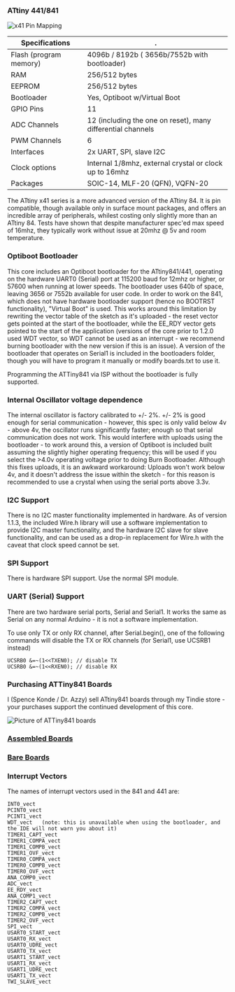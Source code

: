 
### ATtiny 441/841
![x41 Pin Mapping](http://drazzy.com/e/products/img/PinoutT841_fixed.png "Arduino Pin Mapping for ATtiny x41")

 Specifications |  .
------------ | -------------
Flash (program memory)   | 4096b / 8192b ( 3656b/7552b with bootloader)
RAM  | 256/512 bytes
EEPROM | 256/512 bytes
Bootloader | Yes, Optiboot w/Virtual Boot 
GPIO Pins | 11
ADC Channels | 12 (including the one on reset), many differential channels
PWM Channels | 6
Interfaces | 2x UART, SPI, slave I2C
Clock options | Internal 1/8mhz, external crystal or clock up to 16mhz
Packages | SOIC-14, MLF-20 (QFN), VQFN-20

The ATtiny x41 series is a more advanced version of the ATtiny 84. It is pin compatible, though available only in surface mount packages, and offers an incredible array of peripherals, whilest costing only slightly more than an ATtiny 84. Tests have shown that despite manufacturer spec'ed max speed of 16mhz, they typically work without issue at 20mhz @ 5v and room temperature.

### Optiboot Bootloader
This core includes an Optiboot bootloader for the ATtiny841/441, operating on the hardware UART0 (Serial) port at 115200 baud for 12mhz or higher, or 57600 when running at lower speeds. The bootloader uses 640b of space, leaving 3656 or 7552b available for user code. In order to work on the 841, which does not have hardware bootloader support (hence no BOOTRST functionality), "Virtual Boot" is used. This works around this limitation by rewriting the vector table of the sketch as it's uploaded - the reset vector gets pointed at the start of the bootloader, while the EE_RDY vector gets pointed to the start of the application (versions of the core prior to 1.2.0 used WDT vector, so WDT cannot be used as an interrupt - we recommend burning bootloader with the new version if this is an issue). A version of the bootloader that operates on Serial1 is included in the bootloaders folder, though you will have to program it manually or modify boards.txt to use it. 

Programming the ATTiny841 via ISP without the bootloader is fully supported. 

### Internal Oscillator voltage dependence
The internal oscillator is factory calibrated to +/- 2%. +/- 2% is good enough for serial communication - however, this spec is only valid below 4v - above 4v, the oscillator runs significantly faster; enough so that serial communication does not work. This would interfere with uploads using the bootloader - to work around this, a version of Optiboot is included built assuming the slightly higher operating frequency; this will be used if you select the >4.0v operating voltage prior to doing Burn Bootloader. Although this fixes uploads, it is an awkward workaround: Uploads won't work below 4v, and it doesn't address the issue within the sketch - for this reason is recommended to use a crystal when using the serial ports above 3.3v.

### I2C Support
There is no I2C master functionality implemented in hardware. As of version 1.1.3, the included Wire.h library will use a software implementation to provide I2C master functionality, and the hardware I2C slave for slave functionality, and can be used as a drop-in replacement for Wire.h with the caveat that clock speed cannot be set. 

### SPI Support
There is hardware SPI support. Use the normal SPI module. 

### UART (Serial) Support
There are two hardware serial ports, Serial and Serial1. It works the same as Serial on any normal Arduino - it is not a software implementation. 

To use only TX or only RX channel, after Serial.begin(), one of the following commands will disable the TX or RX channels (for Serial1, use UCSRB1 instead)
```
UCSRB0 &=~(1<<TXEN0); // disable TX 
UCSRB0 &=~(1<<RXEN0); // disable RX
```


### Purchasing ATTiny841 Boards
I (Spence Konde / Dr. Azzy) sell ATtiny841 boards through my Tindie store - your purchases support the continued development of this core. 

![Picture of ATTiny841 boards](https://d3s5r33r268y59.cloudfront.net/77443/products/thumbs/2015-06-16T05:30:56.533Z-T841RA_Assembled.png.855x570_q85_pad_rcrop.png)
### [Assembled Boards](https://www.tindie.com/products/DrAzzy/attiny841-dev-board-woptiboot-assembled/)
### [Bare Boards](https://www.tindie.com/products/DrAzzy/attiny84184-breakout-wserial-header-bare-board/)

### Interrupt Vectors

The names of interrupt vectors used in the 841 and 441 are:
```
INT0_vect
PCINT0_vect
PCINT1_vect
WDT_vect   (note: this is unavailable when using the bootloader, and the IDE will not warn you about it)
TIMER1_CAPT_vect
TIMER1_COMPA_vect
TIMER1_COMPB_vect
TIMER1_OVF_vect
TIMER0_COMPA_vect
TIMER0_COMPB_vect 
TIMER0_OVF_vect 
ANA_COMP0_vect 
ADC_vect 
EE_RDY_vect 
ANA_COMP1_vect 
TIMER2_CAPT_vect 
TIMER2_COMPA_vect 
TIMER2_COMPB_vect 
TIMER2_OVF_vect 
SPI_vect 
USART0_START_vect 
USART0_RX_vect 
USART0_UDRE_vect 
USART0_TX_vect 
USART1_START_vect 
USART1_RX_vect 
USART1_UDRE_vect 
USART1_TX_vect 
TWI_SLAVE_vect 
```
